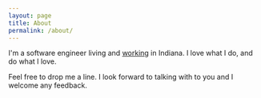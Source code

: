 ```yaml
---
layout: page
title: About
permalink: /about/
---
```


I'm a software engineer living and [working](http://www.sep.com) in Indiana. I love what I do, and do what I love.

Feel free to drop me a line. I look forward to talking with to you and I welcome any feedback.
